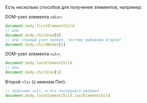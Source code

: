 Есть несколько способов для получения элементов, например:


DOM-узел элемента `<div>`:

```js
document.body.firstElementChild
// или
document.body.children[0]
// или (первый узел пробел, поэтому выбираем второй)
document.body.childNodes[1]
```

DOM-узел элемента `<ul>`:

```js
document.body.lastElementChild
// или
document.body.children[1]
```

Второй `<li>` (с именем Пит):

```js
// получаем <ul>, и его последнего ребёнка
document.body.lastElementChild.lastElementChild
```
